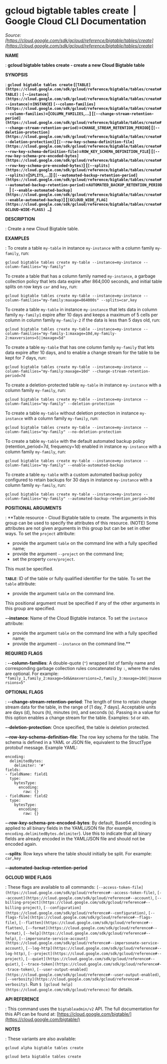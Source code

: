 # gcloud bigtable tables create  |  Google Cloud CLI Documentation

*Source: [https://cloud.google.com/sdk/gcloud/reference/bigtable/tables/create](https://cloud.google.com/sdk/gcloud/reference/bigtable/tables/create)*

**NAME**

: **gcloud bigtable tables create - create a new Cloud Bigtable table**

**SYNOPSIS**

: **`gcloud bigtable tables create` (`[TABLE](https://cloud.google.com/sdk/gcloud/reference/bigtable/tables/create#TABLE)` : `[--instance](https://cloud.google.com/sdk/gcloud/reference/bigtable/tables/create#--instance)`=`INSTANCE`) `[--column-families](https://cloud.google.com/sdk/gcloud/reference/bigtable/tables/create#--column-families)`=[`COLUMN_FAMILIES`,…] [`[--change-stream-retention-period](https://cloud.google.com/sdk/gcloud/reference/bigtable/tables/create#--change-stream-retention-period)`=`CHANGE_STREAM_RETENTION_PERIOD`] [`[--deletion-protection](https://cloud.google.com/sdk/gcloud/reference/bigtable/tables/create#--deletion-protection)`] [`[--row-key-schema-definition-file](https://cloud.google.com/sdk/gcloud/reference/bigtable/tables/create#--row-key-schema-definition-file)`=`ROW_KEY_SCHEMA_DEFINITION_FILE`] [`[--row-key-schema-pre-encoded-bytes](https://cloud.google.com/sdk/gcloud/reference/bigtable/tables/create#--row-key-schema-pre-encoded-bytes)`] [`[--splits](https://cloud.google.com/sdk/gcloud/reference/bigtable/tables/create#--splits)`=[`SPLITS`,…]] [`[--automated-backup-retention-period](https://cloud.google.com/sdk/gcloud/reference/bigtable/tables/create#--automated-backup-retention-period)`=`AUTOMATED_BACKUP_RETENTION_PERIOD`     | `[--enable-automated-backup](https://cloud.google.com/sdk/gcloud/reference/bigtable/tables/create#--enable-automated-backup)`] [`[GCLOUD_WIDE_FLAG](https://cloud.google.com/sdk/gcloud/reference/bigtable/tables/create#GCLOUD-WIDE-FLAGS) …`]**

**DESCRIPTION**

: Create a new Cloud Bigtable table.

**EXAMPLES**

: To create a table `my-table` in instance `my-instance`
with a column family `my-family`, run:

```
gcloud bigtable tables create my-table --instance=my-instance --column-families="my-family"
```

To create a table that has a column family named `my-instance`, a
garbage collection policy that lets data expire after 864,000 seconds, and
initial table splits on row keys `car` and `key`, run:

```
gcloud bigtable tables create my-table --instance=my-instance --column-families="my-family:maxage=864000s" --splits=car,key
```

To create a table `my-table` in instance `my-instance`
that lets data in column family `my-family1` expire after 10 days and
keeps a maximum of 5 cells per column in column family `my-family-2`
if the data is less than 5 days old, run:

```
gcloud bigtable tables create my-table --instance=my-instance --column-families="my-family-1:maxage=10d,my-family-2:maxversions=5||maxage=5d"
```

To create a table `my-table` that has one column family
`my-family` that lets data expire after 10 days, and to enable a
change stream for the table to be kept for 7 days, run:

```
gcloud bigtable tables create my-table --instance=my-instance --column-families="my-family:maxage=10d" --change-stream-retention-period=7d
```

To create a deletion-protected table `my-table` in instance
`my-instance` with a column family `my-family`, run:

```
gcloud bigtable tables create my-table --instance=my-instance --column-families="my-family" --deletion-protection
```

To create a table `my-table` without deletion protection in instance
`my-instance` with a column family `my-family`, run:

```
gcloud bigtable tables create my-table --instance=my-instance --column-families="my-family" --no-deletion-protection
```

To create a table `my-table` with the default automated backup policy
(retention_period=7d, frequency=1d) enabled in instance `my-instance`
with a column family `my-family`, run:

```
gcloud bigtable tables create my-table --instance=my-instance --column-families="my-family" --enable-automated-backup
```

To create a table `my-table` with a custom automated backup policy
configured to retain backups for 30 days in instance `my-instance`
with a column family `my-family`, run:

```
gcloud bigtable tables create my-table --instance=my-instance --column-families="my-family" --automated-backup-retention_period=30d
```

**POSITIONAL ARGUMENTS**

: **Table resource - Cloud Bigtable table to create. The arguments in this group can
be used to specify the attributes of this resource. (NOTE) Some attributes are
not given arguments in this group but can be set in other ways.
To set the `project` attribute:

- provide the argument `table` on the command line with a fully
specified name;
- provide the argument `--project` on the command line;
- set the property `core/project`.

This must be specified.

**`TABLE`**:
ID of the table or fully qualified identifier for the table.
To set the `table` attribute:

- provide the argument `table` on the command line.

This positional argument must be specified if any of the other arguments in this
group are specified.

**--instance**:
Name of the Cloud Bigtable instance.
To set the `instance` attribute:

- provide the argument `table` on the command line with a fully
specified name;
- provide the argument `--instance` on the command line.**

**REQUIRED FLAGS**

: **--column-families**:
A double-quote (`"`) wrapped list of family name and corresponding
garbage collection rules concatenated by `:`, where the rules are
optional. For example: \
`"family_1,family_2:maxage=5d&&maxversions=2,family_3:maxage=10d||maxversions=5"`

**OPTIONAL FLAGS**

: **--change-stream-retention-period**:
The length of time to retain change stream data for the table, in the range of
[1 day, 7 days]. Acceptable units are days (d), hours (h), minutes (m), and
seconds (s). Passing in a value for this option enables a change stream for the
table. Examples: `5d` or `48h`.

**--deletion-protection**:
Once specified, the table is deletion protected.

**--row-key-schema-definition-file**:
The row key schema for the table. The schema is defined in a YAML or JSON file,
equivalent to the StructType protobuf message.
Example YAML:

```
encoding:
  delimitedBytes:
    delimiter: '#'
fields:
- fieldName: field1
  type:
    bytesType:
      encoding:
        raw: {}
- fieldName: field2
  type:
    bytesType:
      encoding:
        raw: {}
```

**--row-key-schema-pre-encoded-bytes**:
By default, Base64 encoding is applied to all binary fields in the YAML/JSON
file (for example, `encoding.delimitedBytes.delimiter`).
Use this to indicate that all binary fields are already encoded in the YAML/JSON
file and should not be encoded again.

**--splits**:
Row keys where the table should initially be split. For example:
`car,key`

**--automated-backup-retention-period**

**GCLOUD WIDE FLAGS**

: These flags are available to all commands: `[--access-token-file](https://cloud.google.com/sdk/gcloud/reference#--access-token-file)`,
`[--account](https://cloud.google.com/sdk/gcloud/reference#--account)`, `[--billing-project](https://cloud.google.com/sdk/gcloud/reference#--billing-project)`,
`[--configuration](https://cloud.google.com/sdk/gcloud/reference#--configuration)`,
`[--flags-file](https://cloud.google.com/sdk/gcloud/reference#--flags-file)`,
`[--flatten](https://cloud.google.com/sdk/gcloud/reference#--flatten)`, `[--format](https://cloud.google.com/sdk/gcloud/reference#--format)`, `[--help](https://cloud.google.com/sdk/gcloud/reference#--help)`, `[--impersonate-service-account](https://cloud.google.com/sdk/gcloud/reference#--impersonate-service-account)`,
`[--log-http](https://cloud.google.com/sdk/gcloud/reference#--log-http)`,
`[--project](https://cloud.google.com/sdk/gcloud/reference#--project)`, `[--quiet](https://cloud.google.com/sdk/gcloud/reference#--quiet)`, `[--trace-token](https://cloud.google.com/sdk/gcloud/reference#--trace-token)`, `[--user-output-enabled](https://cloud.google.com/sdk/gcloud/reference#--user-output-enabled)`,
`[--verbosity](https://cloud.google.com/sdk/gcloud/reference#--verbosity)`.
Run `$ [gcloud help](https://cloud.google.com/sdk/gcloud/reference)` for details.

**API REFERENCE**

: This command uses the `bigtableadmin/v2` API. The full documentation
for this API can be found at: [https://cloud.google.com/bigtable/](https://cloud.google.com/bigtable/)

**NOTES**

: These variants are also available:

```
gcloud alpha bigtable tables create
```

```
gcloud beta bigtable tables create
```